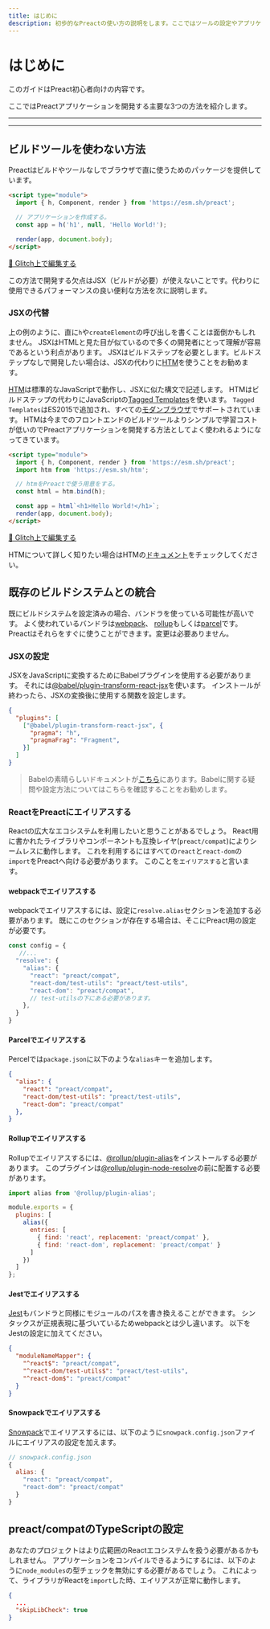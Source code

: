 ```yaml
---
title: はじめに
description: 初歩的なPreactの使い方の説明をします。ここではツールの設定やアプリケーションを書く方法を説明します。
---
```


# はじめに

このガイドはPreact初心者向けの内容です。

ここではPreactアプリケーションを開発する主要な3つの方法を紹介します。

---

<toc></toc>

---

## ビルドツールを使わない方法

Preactはビルドやツールなしでブラウザで直に使うためのパッケージを提供しています。

```html
<script type="module">
  import { h, Component, render } from 'https://esm.sh/preact';

  // アプリケーションを作成する。
  const app = h('h1', null, 'Hello World!');

  render(app, document.body);
</script>
```

[🔨 Glitch上で編集する](https://glitch.com/~preact-no-build-tools)

この方法で開発する欠点はJSX（ビルドが必要）が使えないことです。代わりに使用できるパフォーマンスの良い便利な方法を次に説明します。

### JSXの代替

上の例のように、直に`h`や`createElement`の呼び出しを書くことは面倒かもしれません。
JSXはHTMLと見た目が似ているので多くの開発者にとって理解が容易であるという利点があります。
JSXはビルドステップを必要とします。ビルドステップなしで開発したい場合は、JSXの代わりに[HTM][htm]を使うことをお勧めます。

[HTM][htm]は標準的なJavaScriptで動作し、JSXに似た構文で記述します。
HTMはビルドステップの代わりにJavaScriptの[Tagged Templates](https://developer.mozilla.org/en-US/docs/Web/JavaScript/Reference/Template_literals#Tagged_templates)を使います。
`Tagged Templates`はES2015で追加され、すべての[モダンブラウザ](https://caniuse.com/#feat=template-literals)でサポートされています。
HTMは今までのフロントエンドのビルドツールよりシンプルで学習コストが低いのでPreactアプリケーションを開発する方法としてよく使われるようになってきています。

```html
<script type="module">
  import { h, Component, render } from 'https://esm.sh/preact';
  import htm from 'https://esm.sh/htm';

  // htmをPreactで使う用意をする。
  const html = htm.bind(h);

  const app = html`<h1>Hello World!</h1>`;
  render(app, document.body);
</script>
```

[🔨 Glitch上で編集する](https://glitch.com/~preact-with-htm)

HTMについて詳しく知りたい場合はHTMの[ドキュメント][htm]をチェックしてください。

## 既存のビルドシステムとの統合

既にビルドシステムを設定済みの場合、バンドラを使っている可能性が高いです。
よく使われているバンドラは[webpack](https://webpack.js.org/)、 [rollup](https://rollupjs.org)もしくは[parcel](https://parceljs.org/)です。
Preactはそれらをすぐに使うことができます。変更は必要ありません。

### JSXの設定

JSXをJavaScriptに変換するためにBabelプラグインを使用する必要があります。
それには[@babel/plugin-transform-react-jsx](https://babeljs.io/docs/en/babel-plugin-transform-react-jsx)を使います。
インストールが終わったら、JSXの変換後に使用する関数を設定します。

```json
{
  "plugins": [
    ["@babel/plugin-transform-react-jsx", {
      "pragma": "h",
      "pragmaFrag": "Fragment",
    }]
  ]
}
```

> Babelの素晴らしいドキュメントが[こちら](https://babeljs.io/)にあります。Babelに関する疑問や設定方法についてはこちらを確認することをお勧めします。

### ReactをPreactにエイリアスする

Reactの広大なエコシステムを利用したいと思うことがあるでしょう。
React用に書かれたライブラリやコンポーネントも互換レイヤ(`preact/compat`)によりシームレスに動作します。
これを利用するにはすべての`react`と`react-dom`の`import`をPreactへ向ける必要があります。
このことを`エイリアスする`と言います。

#### webpackでエイリアスする

webpackでエイリアスするには、設定に`resolve.alias`セクションを追加する必要があります。
既にこのセクションが存在する場合は、そこにPreact用の設定が必要です。

```js
const config = { 
   //...
  "resolve": { 
    "alias": { 
      "react": "preact/compat",
      "react-dom/test-utils": "preact/test-utils",
      "react-dom": "preact/compat",
      // test-utilsの下にある必要があります。
    },
  }
}
```

#### Parcelでエイリアスする

Percelでは`package.json`に以下のような`alias`キーを追加します。

```json
{
  "alias": {
    "react": "preact/compat",
    "react-dom/test-utils": "preact/test-utils",
    "react-dom": "preact/compat"
  },
}
```

#### Rollupでエイリアスする

Rollupでエイリアスするには、[@rollup/plugin-alias](https://github.com/rollup/plugins/tree/master/packages/alias)をインストールする必要があります。
このプラグインは[@rollup/plugin-node-resolve](https://github.com/rollup/plugins/tree/master/packages/node-resolve)の前に配置する必要があります。

```js
import alias from '@rollup/plugin-alias';

module.exports = {
  plugins: [
    alias({
      entries: [
        { find: 'react', replacement: 'preact/compat' },
        { find: 'react-dom', replacement: 'preact/compat' }
      ]
    })
  ]
};
```

#### Jestでエイリアスする

[Jest](https://jestjs.io/)もバンドラと同様にモジュールのパスを書き換えることができます。
シンタックスが正規表現に基づいているためwebpackとは少し違います。
以下をJestの設定に加えてください。

```json
{
  "moduleNameMapper": {
    "^react$": "preact/compat",
    "^react-dom/test-utils$": "preact/test-utils",
    "^react-dom$": "preact/compat"
  }
}
```

#### Snowpackでエイリアスする

[Snowpack](https://www.snowpack.dev/)でエイリアスするには、以下のように`snowpack.config.json`ファイルにエイリアスの設定を加えます。

```js
// snowpack.config.json
{
  alias: {
    "react": "preact/compat",
    "react-dom": "preact/compat"
  }
}
```

## preact/compatのTypeScriptの設定

あなたのプロジェクトはより広範囲のReactエコシステムを扱う必要があるかもしれません。
アプリケーションをコンパイルできるようにするには、以下のように`node_modules`の型チェックを無効にする必要があるでしょう。
これによって、ライブラリがReactを`import`した時、エイリアスが正常に動作します。

```json
{
  ...
  "skipLibCheck": true
}
```

[htm]: https://github.com/developit/htm
